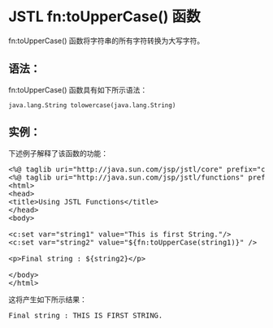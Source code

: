# JSTL fn:toUpperCase() 函数

fn:toUpperCase() 函数将字符串的所有字符转换为大写字符。

## 语法：

fn:toUpperCase() 函数具有如下所示语法：

``` 
java.lang.String tolowercase(java.lang.String)
```

## 实例：

下述例子解释了该函数的功能：

<pre class="prettyprint notranslate tryit">
&lt;%@ taglib uri="http://java.sun.com/jsp/jstl/core" prefix="c" %&gt;
&lt;%@ taglib uri="http://java.sun.com/jsp/jstl/functions" prefix="fn" %&gt;
&lt;html&gt;
&lt;head&gt;
&lt;title&gt;Using JSTL Functions&lt;/title&gt;
&lt;/head&gt;
&lt;body&gt;

&lt;c:set var="string1" value="This is first String."/&gt;
&lt;c:set var="string2" value="${fn:toUpperCase(string1)}" /&gt;

&lt;p&gt;Final string : ${string2}&lt;/p&gt;

&lt;/body&gt;
&lt;/html&gt;
</pre>

这将产生如下所示结果：

<pre class="result notranslate">
Final string : THIS IS FIRST STRING.
</pre>

